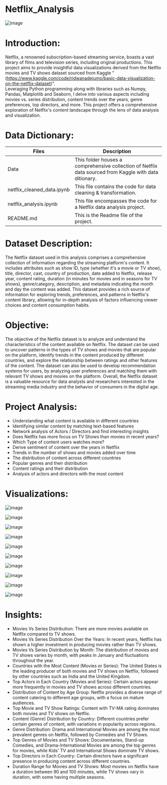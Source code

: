 # Netflix_Analysis
![image](https://github.com/DA-Atharv/Netflix_Analysis/assets/159448408/7d63027b-cebf-45e7-bf75-2cefab974e5b)

# Introduction:
Netflix, a renowned subscription-based streaming service, boasts a vast library of films and television series, including original productions. This project aims to provide insightful data visualizations derived from the Netflix movies and TV shows dataset sourced from Kaggle "(https://www.kaggle.com/code/ridwanadejumo/basic-data-visualization-on-the-netflix-dataset)".  
Leveraging Python programming along with libraries such as Numpy, Pandas, Matplotlib and Seaborn, I delve into various aspects including movies vs. series distribution, content trends over the years, genre preferences, top directors, and more. This project offers a comprehensive exploration of Netflix's content landscape through the lens of data analysis and visualization.

# Data Dictionary:
| Files | Description |
|-------| ------------|
| Data | This folder houses a comprehensive collection of Netflix data sourced from Kaggle with data ditionary. |
| netflix_cleaned_data.ipynb | This file contains the code for data cleaning & transformation. |
| netflix_analysis.ipynb | This file encompasses the code for a Netflix data analysis project. |
| README.md | This is the Readme file of the project. |

# Dataset Description:
The Netflix dataset used in this analysis comprises a comprehensive collection of information regarding the streaming platform's content. It includes attributes such as show ID, type (whether it's a movie or TV show), title, director, cast, country of production, date added to Netflix, release year, content rating, duration (in minutes for movies and in seasons for TV shows), genre/category, description, and metadata indicating the month and day the content was added. This dataset provides a rich source of information for exploring trends, preferences, and patterns in Netflix's content library, allowing for in-depth analysis of factors influencing viewer choices and content consumption habits.

# Objective:
The objective of the Netflix dataset is to analyze and understand the characteristics of the content available on Netflix. The dataset can be used to uncover patterns in the types of TV shows and movies that are popular on the platform, identify trends in the content produced by different countries, and explore the relationship between ratings and other features of the content. The dataset can also be used to develop recommendation systems for users, by analyzing user preferences and matching them with relevant TV shows and movies on the platform. Overall, the Netflix dataset is a valuable resource for data analysts and researchers interested in the streaming media industry and the behavior of consumers in the digital age.

# Project Analysis:
- Understanding what content is available in different countries
- Identifying similar content by matching text-based features
- Network analysis of Actors / Directors and find interesting insights
- Does Netflix has more focus on TV Shows than movies in recent years?
- Which Type of content users watches more?
- Derive sentiment of content over the years in Netflix
- Trends in the number of shows and movies added over time
- The distribution of content across different countries
- Popular genres and their distribution
- Content ratings and their distribution
- Analysis of actors and directors with the most content

# Visualizations:
![image](https://github.com/DA-Atharv/Netflix_Analysis/assets/159448408/71d98837-e2e0-49f2-9b07-3c3ac96ace1c)

![image](https://github.com/DA-Atharv/Netflix_Analysis/assets/159448408/5daed9ce-3f2d-4208-a847-01191fd94547)

![image](https://github.com/DA-Atharv/Netflix_Analysis/assets/159448408/fa3e6cfc-b8cd-4bfa-963d-0b946f184698)

![image](https://github.com/DA-Atharv/Netflix_Analysis/assets/159448408/6259bcdc-1597-4959-9372-c617affd9ba4)

![image](https://github.com/DA-Atharv/Netflix_Analysis/assets/159448408/7b9a9405-77e9-43e5-b606-241df4241bce)

![image](https://github.com/DA-Atharv/Netflix_Analysis/assets/159448408/5a2cd44d-6a48-4f0b-a9ed-97956ffbd4e0)

![image](https://github.com/DA-Atharv/Netflix_Analysis/assets/159448408/5225589f-42d1-4dfd-903f-19d3fc39a67c)

![image](https://github.com/DA-Atharv/Netflix_Analysis/assets/159448408/9b816212-6b5a-468e-9017-bdc53b1ab8f1)

![image](https://github.com/DA-Atharv/Netflix_Analysis/assets/159448408/025192fa-d0ca-46f7-add8-3816e51009c1)

![image](https://github.com/DA-Atharv/Netflix_Analysis/assets/159448408/aa8db3b5-f2d6-4068-84b6-ba9d445fca89)

# Insights:
- Movies Vs Series Distribution:
  There are more movies available on Netflix compared to TV shows.
- Movies Vs Series Distribution Over the Years:
  In recent years, Netflix has shown a higher investment in producing movies rather than TV shows.
- Movies Vs Series Distribution by Month:
  The distribution of movies and TV shows varies by month, with peaks in January and fluctuations throughout the year.
- Countries with the Most Content (Movies or Series):
  The United States is the leading producer of both movies and TV shows on Netflix, followed by other countries such as India and the United Kingdom.
- Top Actors in Each Country (Movies and Series):
  Certain actors appear more frequently in movies and TV shows across different countries.
- Distribution of Content by Age Group:
  Netflix provides a diverse range of content catering to different age groups, with a focus on mature audiences.
- Top Movie and TV Show Ratings:
  Content with TV-MA rating dominates both movies and TV shows on Netflix.
- Content (Genre) Distribution by Country:
  Different countries prefer certain genres of content, with variations in popularity across regions.
- Genre Distribution:
  Drama and International Movies are among the most prevalent genres on Netflix, followed by Comedies and TV Shows.
- Top Genres of Movies and TV Shows:
  Documentaries, Stand-up Comedies, and Drama-International Movies are among the top genres for movies, while Kids' TV and International Shows dominate TV shows.
- Top Directors in Each Country:
  Certain directors have a significant presence in producing content across different countries.
- Duration Range for Movies and TV Shows:
  Most movies on Netflix have a duration between 90 and 100 minutes, while TV shows vary in duration, with some having multiple seasons.

